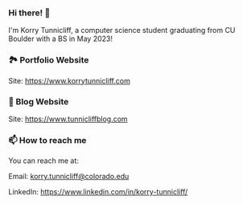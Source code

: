 ### Hi there! 👋
I'm Korry Tunnicliff, a computer science student graduating from CU Boulder with a BS in May 2023!

### 🏞️ Portfolio Website
Site: https://www.korrytunnicliff.com

### 💬 Blog Website
Site: https://www.tunnicliffblog.com

### 📫 How to reach me
You can reach me at:

Email: korry.tunnicliff@colorado.edu

LinkedIn: https://www.linkedin.com/in/korry-tunnicliff/

<!--
**force10269/force10269** is a ✨ _special_ ✨ repository because its `README.md` (this file) appears on your GitHub profile.

Here are some ideas to get you started:

- 🔭 I’m currently working on ...
- 🌱 I’m currently learning ...
- 👯 I’m looking to collaborate on ...
- 🤔 I’m looking for help with ...
- 💬 Ask me about ...
- 📫 How to reach me: ...
- 😄 Pronouns: ...
- ⚡ Fun fact: ...
-->
